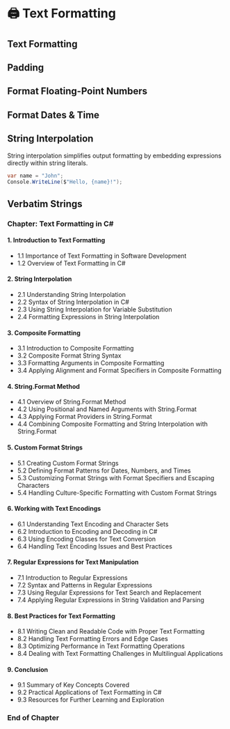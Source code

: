 # 🖨️ Text Formatting

## Text Formatting

## Padding

## Format Floating-Point Numbers

## Format Dates & Time

## String Interpolation

String interpolation simplifies output formatting by embedding expressions directly within string literals.

```csharp
var name = "John";
Console.WriteLine($"Hello, {name}!");
```

## Verbatim Strings

### Chapter: Text Formatting in C#

#### 1. Introduction to Text Formatting
   - 1.1 Importance of Text Formatting in Software Development
   - 1.2 Overview of Text Formatting in C#

#### 2. String Interpolation
   - 2.1 Understanding String Interpolation
   - 2.2 Syntax of String Interpolation in C#
   - 2.3 Using String Interpolation for Variable Substitution
   - 2.4 Formatting Expressions in String Interpolation

#### 3. Composite Formatting
   - 3.1 Introduction to Composite Formatting
   - 3.2 Composite Format String Syntax
   - 3.3 Formatting Arguments in Composite Formatting
   - 3.4 Applying Alignment and Format Specifiers in Composite Formatting

#### 4. String.Format Method
   - 4.1 Overview of String.Format Method
   - 4.2 Using Positional and Named Arguments with String.Format
   - 4.3 Applying Format Providers in String.Format
   - 4.4 Combining Composite Formatting and String Interpolation with String.Format

#### 5. Custom Format Strings
   - 5.1 Creating Custom Format Strings
   - 5.2 Defining Format Patterns for Dates, Numbers, and Times
   - 5.3 Customizing Format Strings with Format Specifiers and Escaping Characters
   - 5.4 Handling Culture-Specific Formatting with Custom Format Strings

#### 6. Working with Text Encodings
   - 6.1 Understanding Text Encoding and Character Sets
   - 6.2 Introduction to Encoding and Decoding in C#
   - 6.3 Using Encoding Classes for Text Conversion
   - 6.4 Handling Text Encoding Issues and Best Practices

#### 7. Regular Expressions for Text Manipulation
   - 7.1 Introduction to Regular Expressions
   - 7.2 Syntax and Patterns in Regular Expressions
   - 7.3 Using Regular Expressions for Text Search and Replacement
   - 7.4 Applying Regular Expressions in String Validation and Parsing

#### 8. Best Practices for Text Formatting
   - 8.1 Writing Clean and Readable Code with Proper Text Formatting
   - 8.2 Handling Text Formatting Errors and Edge Cases
   - 8.3 Optimizing Performance in Text Formatting Operations
   - 8.4 Dealing with Text Formatting Challenges in Multilingual Applications

#### 9. Conclusion
   - 9.1 Summary of Key Concepts Covered
   - 9.2 Practical Applications of Text Formatting in C#
   - 9.3 Resources for Further Learning and Exploration

### End of Chapter